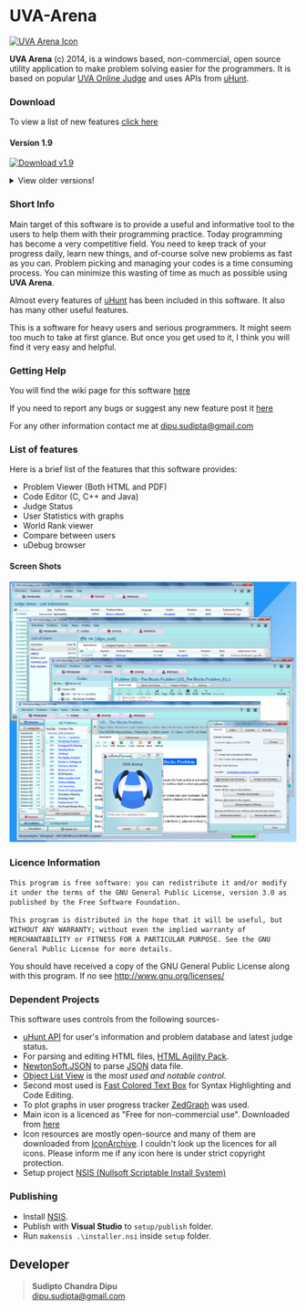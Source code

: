 # UVA-Arena   
   
[![UVA Arena Icon](Images/Main.png)](Images/Main.png)    

**UVA Arena** (c) 2014, is a windows based, non-commercial, open source utility application to make problem solving easier for the programmers. It is based on popular [UVA Online Judge](http://uva.onlinejudge.org/) and uses APIs from [uHunt](http://uhunt.felix-halim.net/).        
 
### Download  
To view a list of new features [click here](https://github.com/dipu-bd/UVA-Arena/wiki/What's-New)        

#### Version 1.9
[![Download v1.9](Images/quick-download-media-file-image.png)](https://sourceforge.net/projects/uvaarena/files/UVA_Arena_1.9/UVA_Arena_1.9.0.exe)     

<details>
  <summary>View older versions!</summary>
	
#### Version 1.8 [Update 2]
1. [Download v1.8.2 (Windows Only)](https://sourceforge.net/projects/uvaarena/files/UVA%20Arena%201.8/UVA_Arena_1.8.2.exe)
2. **Mirror**: [GitHub release](https://github.com/dipu-bd/UVA-Arena/releases/download/v1.8.2/UVA_Arena_1.8.2.exe)

#### Version 1.7
1. [Download Setup File (Windows Only)](https://github.com/dipu-bd/UVA-Arena/releases/download/1.7/UVA_Arena_1.7_setup.exe)
2. [Download Setup File (SourceForge Mirror)](https://sourceforge.net/projects/uvaarena/files/UVA%20Arena%201.7/UVA_Arena_1.7.exe/download)

##### Version 1.6 [Fix 1]
1. [Download Setup file (EXE File : 4.34MB)](http://www.mediafire.com/download/kh7he74cceuxu3j/UVA_Arena_1.6.1.exe)     
2. [Download Setup file with problem archive (EXE File: 336MB)](http://www.mediafire.com/download/c3zi0zz7e18c98l/UVA_Arena_1.6_archive.exe) 

##### Version 1.5   
1. [Download Setup file (EXE File : 4.33MB)](https://github.com/dipu-bd/UVA-Arena/blob/master/Setup/Windows/UVA_Arena_1.5_x86_win.exe?raw=true)     

##### Version 1.4   
1. [Download Setup file (EXE File : 4.48MB)](https://github.com/dipu-bd/UVA-Arena/blob/master/Setup/Windows/UVA_Arena_1.4_x86_win.exe?raw=true)     

##### Version 1.2
1. [Download Setup File (EXE File : 1.5MB)](https://github.com/dipu-bd/UVA-Arena/blob/master/Setup/Windows/UVA%20Arena%201.2.exe?raw=true)     
2. [Download Setup File with Problem Descriptions (ZIP File : 238MB)](http://sourceforge.net/projects/uvaarena/files/UVA%20Arena%201.2/UVA%20Arena%201.2%20full.zip/download)     

##### Version 1.1
1. [For All Platforms](https://github.com/dipu-bd/UVA-Arena/blob/master/Setup/Windows/UVA_Arena_1.1.exe?raw=true)
	
</details>
	  
### Short Info
Main target of this software is to provide a useful and informative tool to the users to help them with their programming practice. Today programming has become a very competitive field. You need to keep track of your progress daily, learn new things, and of-course solve new problems as fast as you can. Problem picking and managing your codes is a time consuming process. You can minimize this wasting of time as much as possible using **UVA Arena**.  

Almost every features of [uHunt](http://uhunt.felix-halim.net/) has been included in this software. It also has many other useful features.   

This is a software for heavy users and serious programmers. It might seem too much to take at first glance. But once you get used to it, I think you will find it very easy and helpful.  

### Getting Help
You will find the wiki page for this software [here](https://github.com/dipu-bd/UVA-Arena/wiki)  

If you need to report any bugs or suggest any new feature post it [here](https://github.com/dipu-bd/UVA-Arena/issues)  

For any other information contact me at <dipu.sudipta@gmail.com>  

### List of features 
Here is a brief list of the features that this software provides:    
* Problem Viewer (Both HTML and PDF)
* Code Editor (C, C++ and Java)
* Judge Status
* User Statistics with graphs
* World Rank viewer
* Compare between users
* uDebug browser  

#### Screen Shots 
[![Whole](https://raw.githubusercontent.com/dipu-bd/UVA-Arena/master/Images/wiki/_all_.png)](https://raw.githubusercontent.com/dipu-bd/UVA-Arena/master/Images/wiki/_all_.png)  

### Licence Information
`This program is free software: you can redistribute it and/or modify it under the terms of the GNU General Public License, version 3.0 as published by the Free Software Foundation.`  

`This program is distributed in the hope that it will be useful, but WITHOUT ANY WARRANTY; without even the implied warranty of MERCHANTABILITY or FITNESS FOR A PARTICULAR PURPOSE. See the GNU General Public License for more details.`  

You should have received a copy of the GNU General Public License along with this program. If no see <http://www.gnu.org/licenses/>   

### Dependent Projects  
This software uses controls from the following sources-  
* [uHunt API](http://uhunt.felix-halim.net/api) for user's information and problem database and latest judge status. 
* For parsing and editing HTML files, [HTML Agility Pack](http://htmlagilitypack.codeplex.com/). 
* [NewtonSoft.JSON](http://james.newtonking.com/json) to parse [JSON](http://en.wikipedia.org/wiki/JSON) data file. 
* [Object List View](http://objectlistview.sourceforge.net/cs/index.html) is the _most used and notable control_. 
* Second most used is [Fast Colored Text Box](https://github.com/PavelTorgashov/FastColoredTextBox) for Syntax Highlighting and Code Editing.  
* To plot graphs in user progress tracker [ZedGraph](http://sourceforge.net/projects/zedgraph/) was used.  
* Main icon is a licenced as "Free for non-commercial use". Downloaded from [here](http://www.iconarchive.com/show/stark-icons-by-fruityth1ng/Applications-icon.html)  
* Icon resources are mostly open-source and many of them are downloaded from [IconArchive](http://www.iconarchive.com/). I couldn't look up the licences for all icons. Please inform me if any icon here is under strict copyright protection.
* Setup project [NSIS (Nullsoft Scriptable Install System)](http://nsis.sourceforge.net/Main_Page)

### Publishing

- Install [NSIS](https://nsis.sourceforge.io/Download).
- Publish with __Visual Studio__ to `setup/publish` folder.
- Run `makensis .\installer.nsi` inside `setup` folder.

## Developer  
> __Sudipto Chandra Dipu__  
> <dipu.sudipta@gmail.com> 
